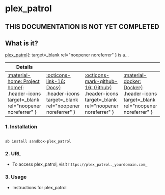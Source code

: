 # plex_patrol

## THIS DOCUMENTATION IS NOT YET COMPLETED

## What is it?

[plex_patrol](https://appname.url){: target=_blank rel="noopener noreferrer" } is a...

| Details     |             |             |             |
|-------------|-------------|-------------|-------------|
| [:material-home: Project home](https://plex_patrol.url){: .header-icons target=_blank rel="noopener noreferrer" } | [:octicons-link-16: Docs](https://plex_patrol.docs.url){: .header-icons target=_blank rel="noopener noreferrer" } | [:octicons-mark-github-16: Github](https://github.com/plex_patrol/plex_patrol){: .header-icons target=_blank rel="noopener noreferrer" } | [:material-docker: Docker](https://hub.docker.com/r/plex_patrol/plex_patrol){: .header-icons target=_blank rel="noopener noreferrer" }|

### 1. Installation

``` shell

sb install sandbox-plex_patrol

```

### 2. URL

- To access plex_patrol, visit `https://plex_patrol._yourdomain.com_`

### 3. Usage

- Instructions for plex_patrol
